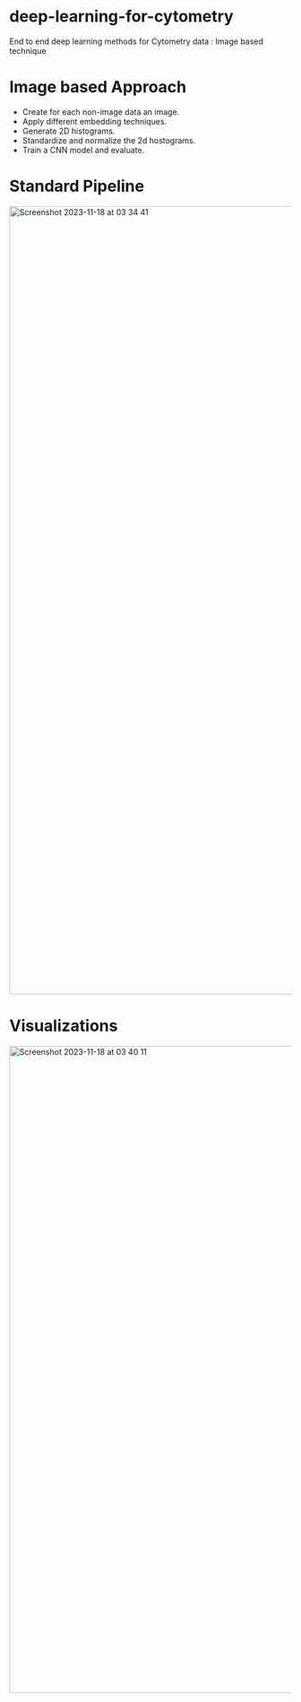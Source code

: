 # deep-learning-for-cytometry
End to end deep learning methods for Cytometry data : Image based technique


# Image based Approach 

- Create for each non-image data an image.
- Apply different embedding techniques.
- Generate 2D histograms.
- Standardize and normalize the 2d hostograms.
- Train a CNN model and evaluate.


# Standard Pipeline

<img width="1407" alt="Screenshot 2023-11-18 at 03 34 41" src="https://github.com/Tarakzai/deep-learning-for-cytometry/assets/80420558/4c5d37fe-aa01-4abb-8d76-c414bb361ef9">


# Visualizations

<img width="1155" alt="Screenshot 2023-11-18 at 03 40 11" src="https://github.com/Tarakzai/deep-learning-for-cytometry/assets/80420558/16c6c568-fe73-4080-a550-a3c63552c7fa">


